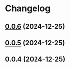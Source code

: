 # Changelog

## [0.0.6](https://github.com/zenoskongfu/blue-vue-ui/compare/v0.0.5...v0.0.6) (2024-12-25)

## [0.0.5](https://github.com/zenoskongfu/blue-vue-ui/compare/0.0.4...v0.0.5) (2024-12-25)



## 0.0.4 (2024-12-25)
